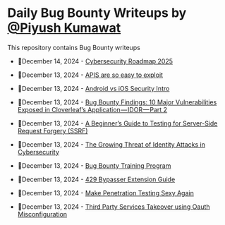 # Daily Bug Bounty Writeups by [@Piyush Kumawat](https://twitter.com/piyush_supiy) 
This repository contains Bug Bounty writeups

<!-- BLOG-POST-LIST:START -->
 - 💯December 14, 2024 - [Cybersecurity Roadmap 2025](https://hackerassociate.medium.com/cybersecurity-roadmap-2025-f7ad9d4ac49c?source=rss------bug_bounty-5) 

 - 💯December 13, 2024 - [APIS are so easy to exploit](https://medium.com/@momen_besher/apis-are-so-easy-to-exploit-80bf65941e28?source=rss------bug_bounty-5) 

 - 💯December 13, 2024 - [Android vs iOS Security Intro](https://medium.com/@in3tinct/android-vs-ios-security-intro-4a9b5ecc65cf?source=rss------bug_bounty-5) 

 - 💯December 13, 2024 - [Bug Bounty Findings: 10 Major Vulnerabilities Exposed in Cloverleaf’s Application — IDOR — Part 2](https://medium.com/@maakthon/bug-bounty-findings-10-major-vulnerabilities-exposed-in-cloverleafs-application-idor-part-2-932746b6b445?source=rss------bug_bounty-5) 

 - 💯December 13, 2024 - [A Beginner’s Guide to Testing for Server-Side Request Forgery &lpar;SSRF&rpar;](https://medium.com/@mcooter/a-beginners-guide-to-testing-for-server-side-request-forgery-ssrf-9a4b5e16fdd2?source=rss------bug_bounty-5) 

 - 💯December 13, 2024 - [The Growing Threat of Identity Attacks in Cybersecurity](https://medium.com/@paritoshblogs/the-growing-threat-of-identity-attacks-in-cybersecurity-5e847cf4ab6d?source=rss------bug_bounty-5) 

 - 💯December 13, 2024 - [Bug Bounty Training Program](https://bevijaygupta.medium.com/bug-bounty-training-program-78c927572385?source=rss------bug_bounty-5) 

 - 💯December 13, 2024 - [429 Bypasser Extension Guide](https://medium.com/@raxomara/429-bypasser-extension-guide-1d4f86b7d630?source=rss------bug_bounty-5) 

 - 💯December 13, 2024 - [Make Penetration Testing Sexy Again](https://medium.com/@hackrate/make-penetration-testing-sexy-again-with-hackgate-51c556944c0b?source=rss------bug_bounty-5) 

 - 💯December 13, 2024 - [Third Party Services Takeover using Oauth Misconfiguration](https://infosecwriteups.com/third-party-services-takeover-using-oauth-misconfiguration-8888a0c1ad86?source=rss------bug_bounty-5) 
<!-- BLOG-POST-LIST:END -->
